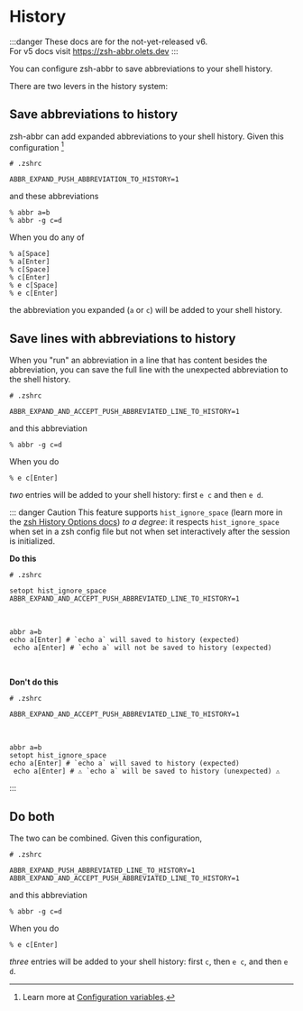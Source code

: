 # History

:::danger
These docs are for the not-yet-released v6.  
For v5 docs visit <https://zsh-abbr.olets.dev>
:::

You can configure zsh-abbr to save abbreviations to your shell history.

There are two levers in the history system:

## Save abbreviations to history

zsh-abbr can add expanded abbreviations to your shell history. Given this configuration [^1]

[^1]: Learn more at [Configuration variables](./configuration-variables.md).

```shell
# .zshrc

ABBR_EXPAND_PUSH_ABBREVIATION_TO_HISTORY=1
```

and these abbreviations

```shell
% abbr a=b
% abbr -g c=d
```

When you do any of

```shell
% a[Space]
% a[Enter]
% c[Space]
% c[Enter]
% e c[Space]
% e c[Enter]
```

the abbreviation you expanded (`a` or `c`) will be added to your shell history.

## Save lines with abbreviations to history

When you "run" an abbreviation in a line that has content besides the abbreviation, you can save the full line with the unexpected abbreviation to the shell history.

```shell
# .zshrc

ABBR_EXPAND_AND_ACCEPT_PUSH_ABBREVIATED_LINE_TO_HISTORY=1
```

and this abbreviation

```shell
% abbr -g c=d
```

When you do

```shell
% e c[Enter]
```

_two_ entries will be added to your shell history: first `e c` and then `e d`.

::: danger Caution
This feature supports `hist_ignore_space` (learn more in the [zsh History Options docs](https://zsh.sourceforge.io/Doc/Release/Options.html#History)) _to a degree_: it respects `hist_ignore_space` when set in a zsh config file but not when set interactively after the session is initialized.

**Do this**

```shell
# .zshrc

setopt hist_ignore_space
ABBR_EXPAND_AND_ACCEPT_PUSH_ABBREVIATED_LINE_TO_HISTORY=1
```

&nbsp;

```shell
abbr a=b
echo a[Enter] # `echo a` will saved to history (expected)
 echo a[Enter] # `echo a` will not be saved to history (expected)
```

&nbsp;

**Don't do this**

```shell
# .zshrc

ABBR_EXPAND_AND_ACCEPT_PUSH_ABBREVIATED_LINE_TO_HISTORY=1
```

&nbsp;

```shell
abbr a=b
setopt hist_ignore_space
echo a[Enter] # `echo a` will saved to history (expected)
 echo a[Enter] # ⚠️ `echo a` will be saved to history (unexpected) ⚠️
```
:::

## Do both

The two can be combined. Given this configuration,

```shell
# .zshrc

ABBR_EXPAND_PUSH_ABBREVIATED_LINE_TO_HISTORY=1
ABBR_EXPAND_AND_ACCEPT_PUSH_ABBREVIATED_LINE_TO_HISTORY=1
```

and this abbreviation

```shell
% abbr -g c=d
```

When you do

```shell
% e c[Enter]
```

_three_ entries will be added to your shell history: first `c`, then `e c`, and then `e d`.
